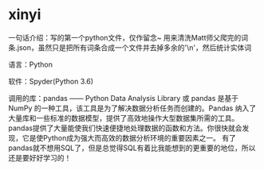 # xinyi

一句话介绍：写的第一个python文件，仅作留念~ 用来清洗Matt师父爬完的词条.json，虽然只是把所有词条合成一个文件并去掉多余的'\n'，然后统计实体词

语言：Python

软件：Spyder(Python 3.6)

调用的库：pandas —— Python Data Analysis Library 或 pandas 是基于NumPy 的一种工具，该工具是为了解决数据分析任务而创建的。Pandas 纳入了大量库和一些标准的数据模型，提供了高效地操作大型数据集所需的工具。pandas提供了大量能使我们快速便捷地处理数据的函数和方法。你很快就会发现，它是使Python成为强大而高效的数据分析环境的重要因素之一。 有了pandas就不想用SQL了，但是总觉得SQL有着比我能想到的更重要的地位，所以还是要好好学习的！
